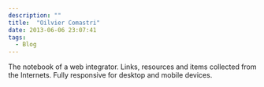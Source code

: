 ```yaml
---
description: ""
title:  "Oilvier Comastri"
date: 2013-06-06 23:07:41
tags:
  - Blog
---
```


The notebook of a web integrator. Links, resources and items collected from the Internets. Fully responsive for desktop and mobile devices.